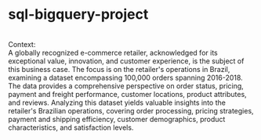 # sql-bigquery-project
<br>
Context:
<br>
A globally recognized e-commerce retailer, acknowledged for its exceptional value, innovation, and customer experience, is the subject of this business case. The focus is on the retailer's operations in Brazil, examining a dataset encompassing 100,000 orders spanning 2016-2018. The data provides a comprehensive perspective on order status, pricing, payment and freight performance, customer locations, product attributes, and reviews. Analyzing this dataset yields valuable insights into the retailer's Brazilian operations, covering order processing, pricing strategies, payment and shipping efficiency, customer demographics, product characteristics, and satisfaction levels.
